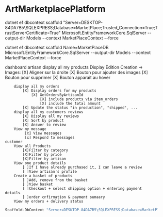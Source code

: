 # ArtMarketplacePlatform
dotnet ef dbcontext scaffold "Server=DESKTOP-84DA7B5\SQLEXPRESS;Database=MarketPlace;Trusted_Connection=True;TrustServerCertificate=True" Microsoft.EntityFrameworkCore.SqlServer --output-dir Models --context MarketPlaceContext --force

dotnet ef dbcontext scaffold Name=MarketPlaceDB Microsoft.EntityFrameworkCore.SqlServer --output-dir Models --context MarketPlaceContext --force

dashboard 
    artisan
        display all my products
            Display
            Edition
            Creation
            -> Images:
                [X] Aligner sur la droite
                [X] Bouton pour ajouter des images
                [X] Bouton pour supprimer
                [X] Bouton apparait au hover

        display all my orders
            [X] Display orders for my products
                [X] GetOrdersByArtisanId 
                    [X] include products via item_orders
                    [X] include the total amount
            [X] Update the status "in production", "shipped", ...
        display all my customers reviews
            [X] Display all my reviews
            [X] Sort by product
            [X] Answer to review
        View my message
             [x] View messages
             [x] Respond to messages
    customer
        View all Products
            [X]Filter by category
            [X]Filter by price
            [X]Filter by artisan
        View one product details
            [ ]If I have already purchased it, I can leave a review
            [ ]View artisan's profile
        Create a basket of products
            [ ]Add, remove from the basket
            [ ]View basket
            [ ]Checkout + select shipping option + entering payment details
            [ ]order cnfirmation & payment sumaary
        View my orders + delivery status

   ```bash
   Scaffold-DbContext "Server=DESKTOP-84DA7B5\SQLEXPRESS;Database=MarketPlace;Trusted_Connection=True;TrustServerCertificate=True" Microsoft.EntityFrameworkCore.SqlServer -OutputDir ../Domain -ContextDir ../DAL -Namespace Domain -ContextNamespace DAL -Force
   ```